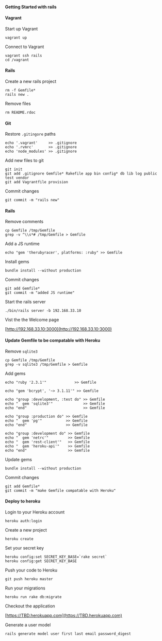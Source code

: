 #### Getting Started with rails

#### Vagrant

Start up Vagrant

    vagrant up

Connect to Vagrant

    vagrant ssh rails
    cd /vagrant

#### Rails

Create a new rails project

    rm -f Gemfile*
    rails new .

Remove files

    rm README.rdoc

#### Git

Restore `.gitingore` paths

    echo '.vagrant'     >> .gitignore
    echo '.rvmrc'       >> .gitignore
    echo 'node_modules' >> .gitignore

Add new files to git

    git init
    git add .gitignore Gemfile* Rakefile app bin config* db lib log public test vendor
    git add Vagrantfile provision

Commit changes

    git commit -m "rails new"

#### Rails

Remove comments

    cp Gemfile /tmp/Gemfile
    grep -v ^\\s*# /tmp/Gemfile > Gemfile

Add a JS runtime

    echo "gem 'therubyracer', platforms: :ruby" >> Gemfile

Install gems

    bundle install --without production

Commit changes

    git add Gemfile*
    git commit -m "added JS runtime"


Start the rails server

    ./bin/rails server -b 192.168.33.10

Vist the the Welcome page

[http://192.168.33.10:3000](http://192.168.33.10:3000)

#### Update Gemfile to be compatable with Heroku

Remove `sqlite3`

    cp Gemfile /tmp/Gemfile
    grep -v sqlite3 /tmp/Gemfile > Gemfile

Add gems

    echo "ruby '2.3.1'"             >> Gemfile

    echo "gem 'bcrypt', '~> 3.1.11'" >> Gemfile

    echo "group :development, :test do" >> Gemfile
    echo "  gem 'sqlite3'"              >> Gemfile
    echo "end"                          >> Gemfile

    echo "group :production do" >> Gemfile
    echo "  gem 'pg'"           >> Gemfile
    echo "end"                  >> Gemfile

    echo "group :development do" >> Gemfile
    echo "  gem 'netrc'"         >> Gemfile
    echo "  gem 'rest-client'"   >> Gemfile
    echo "  gem 'heroku-api'"    >> Gemfile
    echo "end"                   >> Gemfile

Update gems

    bundle install --without production

Commit changes

    git add Gemfile*
    git commit -m "make Gemfile compatable with Heroku"

#### Deploy to heroku

Login to your Heroku account

    heroku auth:login

Create a new project

    heroku create

Set your secret key

    heroku config:set SECRET_KEY_BASE=`rake secret`
    heroku config:get SECRET_KEY_BASE

Push your code to Heroku

    git push heroku master

Run your migrations

    heroku run rake db:migrate

Checkout the application

[https://TBD.herokuapp.com](https://TBD.herokuapp.com)


Generate a user model

    rails generate model user first last email password_digest
